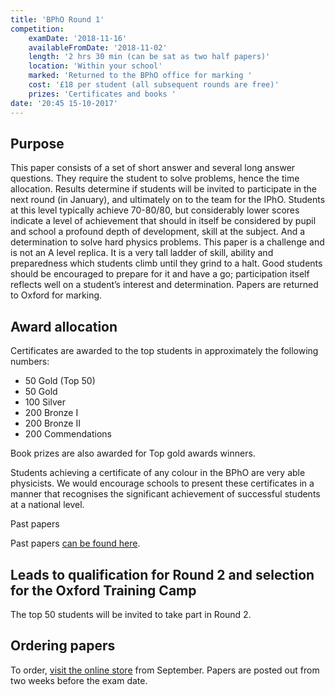 ```yaml
---
title: 'BPhO Round 1'
competition:
    examDate: '2018-11-16'
    availableFromDate: '2018-11-02'
    length: '2 hrs 30 min (can be sat as two half papers)'
    location: 'Within your school'
    marked: 'Returned to the BPhO office for marking '
    cost: '£18 per student (all subsequent rounds are free)'
    prizes: 'Certificates and books '
date: '20:45 15-10-2017'
---
```


## Purpose

This paper consists of a set of short answer and several long answer questions. They require the student to solve problems, hence the time allocation. Results determine if students will be invited to participate in the next round (in January), and ultimately on to the team for the IPhO. Students at this level typically achieve 70-80/80, but considerably lower scores indicate a level of achievement that should in itself be considered by pupil and school a profound depth of development, skill at the subject. And a determination to solve hard physics problems. This paper is a challenge and is not an A level replica. It is a very tall ladder of skill, ability and preparedness which students climb until they grind to a halt. Good students should be encouraged to prepare for it and have a go; participation itself reflects well on a student’s interest and determination. Papers are returned to Oxford for marking.

## Award allocation

Certificates are awarded to the top students in approximately the following numbers:

* 50 Gold (Top 50)
* 50 Gold
* 100 Silver
* 200 Bronze I
* 200 Bronze II
* 200 Commendations

Book prizes are also awarded for Top gold awards winners.

Students achieving a certificate of any colour in the BPhO are very able physicists. We would encourage schools to present these certificates in a manner that recognises the significant achievement of successful students at a national level.

Past papers

Past papers [can be found here](/past-papers/round-1).

## Leads to qualification for Round 2 and selection for the Oxford Training Camp

The top 50 students will be invited to take part in Round 2.

## Ordering papers

To order, [visit the online store](/enter-online) from September. Papers are posted out from two weeks before the exam date.